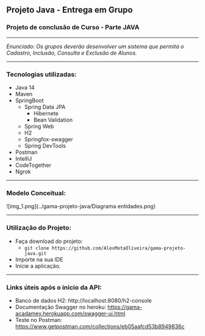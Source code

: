 ## Projeto Java - Entrega em Grupo
### Projeto de conclusão de Curso - Parte JAVA
* * * *

*Enunciado: Os grupos deverão desenvolver um sistema que permita o Cadastro, Inclusão, Consulta e Exclusão de Alunos.*
* * * *

### Tecnologias utilizadas:
* Java 14
* Maven
* SpringBoot
    * Spring Data JPA
        * Hibernete
        * Bean Validation
    * Spring Web
    * H2
    * Springfox-swagger  
    * Spring DevTools
* Postman    
* IntelliJ
* CodeTogether
* Ngrok

* * * *
### Modelo Conceitual:

![img_1.png](../gama-projeto-java/Diagrama entidades.png)

* * * *
### Utilização do Projeto:
* Faça download do projeto:
    * `git clone https://github.com/AlexMotaOliveira/gama-projeto-java.git`
* Importe na sua IDE
* Inicie a aplicação.

* * * *

### Links úteis após o inicio da API:

* Banco de dados H2: http://localhost:8080/h2-console
* Documentação Swagger no heroku: https://gama-acadamey.herokuapp.com/swagger-ui.html
* Teste no Postman: https://www.getpostman.com/collections/eb05aafcd53b8949836c